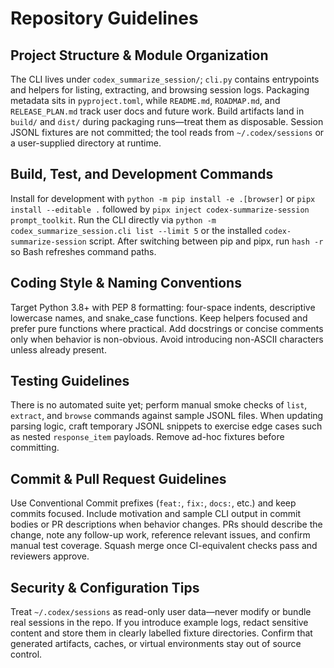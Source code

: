 # Repository Guidelines

## Project Structure & Module Organization
The CLI lives under `codex_summarize_session/`; `cli.py` contains entrypoints and helpers for listing, extracting, and browsing session logs. Packaging metadata sits in `pyproject.toml`, while `README.md`, `ROADMAP.md`, and `RELEASE_PLAN.md` track user docs and future work. Build artifacts land in `build/` and `dist/` during packaging runs—treat them as disposable. Session JSONL fixtures are not committed; the tool reads from `~/.codex/sessions` or a user-supplied directory at runtime.

## Build, Test, and Development Commands
Install for development with `python -m pip install -e .[browser]` or `pipx install --editable .` followed by `pipx inject codex-summarize-session prompt_toolkit`. Run the CLI directly via `python -m codex_summarize_session.cli list --limit 5` or the installed `codex-summarize-session` script. After switching between pip and pipx, run `hash -r` so Bash refreshes command paths.

## Coding Style & Naming Conventions
Target Python 3.8+ with PEP 8 formatting: four-space indents, descriptive lowercase names, and snake_case functions. Keep helpers focused and prefer pure functions where practical. Add docstrings or concise comments only when behavior is non-obvious. Avoid introducing non-ASCII characters unless already present.

## Testing Guidelines
There is no automated suite yet; perform manual smoke checks of `list`, `extract`, and `browse` commands against sample JSONL files. When updating parsing logic, craft temporary JSONL snippets to exercise edge cases such as nested `response_item` payloads. Remove ad-hoc fixtures before committing.

## Commit & Pull Request Guidelines
Use Conventional Commit prefixes (`feat:`, `fix:`, `docs:`, etc.) and keep commits focused. Include motivation and sample CLI output in commit bodies or PR descriptions when behavior changes. PRs should describe the change, note any follow-up work, reference relevant issues, and confirm manual test coverage. Squash merge once CI-equivalent checks pass and reviewers approve.

## Security & Configuration Tips
Treat `~/.codex/sessions` as read-only user data—never modify or bundle real sessions in the repo. If you introduce example logs, redact sensitive content and store them in clearly labelled fixture directories. Confirm that generated artifacts, caches, or virtual environments stay out of source control.
